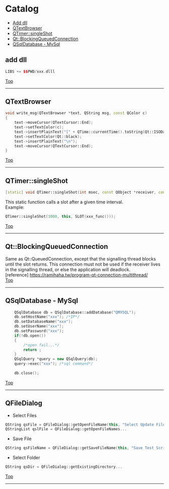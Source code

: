 # Catalog
* [Add dll](#add-dll)
* [QTextBrowser](#QTextBrowser)
* [QTimer::singleShot](#QTimersingleShot)
* [Qt::BlockingQueuedConnection](#QtBlockingQueuedConnection)
* [QSqlDatabase - MySql](#QSqlDatabase---MySql)


## add dll   
```c++
LIBS += $$PWD/xxx.dlll
```  
[Top](#Catalog) 
***
## QTextBrowser
```c++
void write_msg(QTextBrowser *text, QString msg, const QColor c)
{
    text->moveCursor(QTextCursor::End);
    text->setTextColor(c);
    text->insertPlainText("[" + QTime::currentTime().toString(Qt::ISODate) + "] " + msg);
    text->setTextColor(Qt::black);
    text->insertPlainText("\n");
    text->moveCursor(QTextCursor::End);
}
```
[Top](#Catalog)   
***
## QTimer::singleShot
```c++
[static] void QTimer::singleShot(int msec, const QObject *receiver, const char *member)
```
This static function calls a slot after a given time interval.  
Example:
```c++
QTimer::singleShot(1000, this, SLOT(xxx_func()));  
```
[Top](#Catalog)   
***
## Qt::BlockingQueuedConnection
Same as Qt::QueuedConnection, except that the signalling thread blocks until the slot returns. This connection must not be used if the receiver lives in the signalling thread, or else the application will deadlock.  
[reference] https://ramihaha.tw/program-qt-connection-multithread/  
[Top](#Catalog) 
***
## QSqlDatabase - MySql
```c++
    QSqlDatabase db = QSqlDatabase::addDatabase("QMYSQL");
    db.setHostName("xxx"); /*IP*/
    db.setDatabaseName("xxx");
    db.setUserName("xxx");
    db.setPassword("xxx");
    if(!db.open())
    {   
        /*open fail...*/
        return ;
    }
    QSqlQuery *query = new QSqlQuery(db);
    query->exec("xxx"); /*sql command*/
    
    db.close();
```
[Top](#Catalog)  
***
## QFileDialog
- Select Files
```cpp
QString qsFile = QFileDialog::getOpenFileName(this, "Select Update File", QDesktopServices::storageLocation(QDesktopServices::DesktopLocation), "*.zip");
QStringList qslFile = QFileDialog::getOpenFileNames...
```
- Save File
```cpp
QString qsFileName = QFileDialog::getSaveFileName(this, "Save Test Scrip", QApplication::applicationDirPath(), "*.clscrip", 0);

```
- Select Folder
```cpp
QString qsDir = QFileDialog::getExistingDirectory...

```
[Top](#Catalog)  
***

